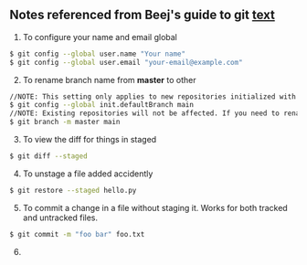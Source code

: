 ## Notes referenced from Beej's guide to git [text](https://beej.us/guide/bggit/)

1. To configure your name and email global
```bash
$ git config --global user.name "Your name"
$ git config --global user.email "your-email@example.com"
```
2. To rename branch name from __master__ to other 
```bash
//NOTE: This setting only applies to new repositories initialized with git init.
$ git config --global init.defaultBranch main
//NOTE: Existing repositories will not be affected. If you need to rename an existing branch from master to main
$ git branch -m master main
```

3. To view the diff for things in staged
```bash
$ git diff --staged
```
4. To unstage a file added accidently
```bash
$ git restore --staged hello.py
```
5. To commit a change in a file without staging it. Works for both tracked and untracked files.
```bash
$ git commit -m "foo bar" foo.txt
```
6. 
